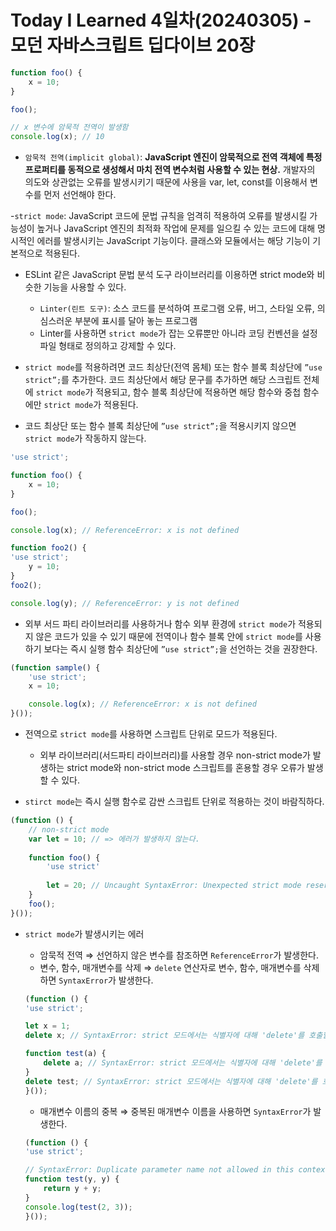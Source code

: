 # Today I Learned 4일차(20240305) - 모던 자바스크립트 딥다이브 20장
```javascript
function foo() {
	x = 10;
}

foo();

// x 변수에 암묵적 전역이 발생함
console.log(x); // 10
```
- `암묵적 전역(implicit global)`: **JavaScript 엔진이 암묵적으로 전역 객체에 특정 프로퍼티를 동적으로 생성해서 마치 전역 변수처럼 사용할 수 있는 현상.** 개발자의 의도와 상관없는 오류를 발생시키기 때문에 사용을 var, let, const를 이용해서 변수를 먼저 선언해야 한다.

-`strict mode`: JavaScript 코드에 문법 규칙을 엄격히 적용하여 오류를 발생시킬 가능성이 높거나 JavaScript 엔진의 최적화 작업에 문제를 일으킬 수 있는 코드에 대해 명시적인 에러를 발생시키는 JavaScript 기능이다. 클래스와 모듈에서는 해당 기능이 기본적으로 적용된다.

- ESLint 같은 JavaScript 문법 분석 도구 라이브러리를 이용하면 strict mode와 비슷한 기능을 사용할 수 있다.
    - `Linter(린트 도구)`: 소스 코드를 분석하여 프로그램 오류, 버그, 스타일 오류, 의심스러운 부분에 표시를 달아 놓는 프로그램 
    - Linter를 사용하면 `strict mode`가 잡는 오류뿐만 아니라 코딩 컨벤션을 설정 파일 형태로 정의하고 강제할 수 있다.

- `strict mode`를 적용하려면 코드 최상단(전역 몸체) 또는 함수 블록 최상단에 `”use strict”;`를 추가한다. 코드 최상단에서 해당 문구를 추가하면 해당 스크립트 전체에 `strict mode`가 적용되고, 함수 블록 최상단에 적용하면 해당 함수와 중첩 함수에만 `strict mode`가 적용된다.

- 코드 최상단 또는 함수 블록 최상단에 `”use strict”;`을 적용시키지 않으면 `strict mode`가 작동하지 않는다.
```javascript
'use strict';

function foo() {
	x = 10;
}

foo();

console.log(x); // ReferenceError: x is not defined

function foo2() {
'use strict';
	y = 10;
}
foo2();

console.log(y); // ReferenceError: y is not defined
```

- 외부 서드 파티 라이브러리를 사용하거나 함수 외부 환경에 `strict mode`가 적용되지 않은 코드가 있을 수 있기 때문에 전역이나 함수 블록 안에 `strict mode`를 사용하기 보다는 즉시 실행 함수 최상단에 `”use strict”;`을 선언하는 것을 권장한다.
```javascript
(function sample() {
	'use strict';
	x = 10;

	console.log(x); // ReferenceError: x is not defined
}());
```

- 전역으로 `strict mode`를 사용하면 스크립트 단위로 모드가 적용된다.
    - 외부 라이브러리(서드파티 라이브러리)를 사용할 경우 non-strict mode가 발생하는 strict mode와 non-strict mode 스크립트를 혼용할 경우 오류가 발생할 수 있다.

- `stirct mode`는 즉시 실행 함수로 감싼 스크립트 단위로 적용하는 것이 바람직하다.
```javascript
(function () {
	// non-strict mode
	var let = 10; // => 에러가 발생하지 않는다.
	
	function foo() {
		'use strict'
		
		let = 20; // Uncaught SyntaxError: Unexpected strict mode reserved word
	}
	foo();
}());
```

- `strict mode`가 발생시키는 에러
    - 암묵적 전역 ⇒ 선언하지 않은 변수를 참조하면 `ReferenceError`가 발생한다.
    - 변수, 함수, 매개변수를 삭제 ⇒ `delete` 연산자로 변수, 함수, 매개변수를 삭제하면 `SyntaxError`가 발생한다.
    ```javascript
    (function () {
	'use strict';
	
	let x = 1;
	delete x; // SyntaxError: strict 모드에서는 식별자에 대해 'delete'를 호출할 수 없다.
	
	function test(a) {
		delete a; // SyntaxError: strict 모드에서는 식별자에 대해 'delete'를 호출할 수 없다.
	}
	delete test; // SyntaxError: strict 모드에서는 식별자에 대해 'delete'를 호출할 수 없다.
    }());
    ```

    - 매개변수 이름의 중복 ⇒ 중복된 매개변수 이름을 사용하면 `SyntaxError`가 발생한다.
    ```javascript
    (function () {
	'use strict';

	// SyntaxError: Duplicate parameter name not allowed in this context
	function test(y, y) {
		return y + y;
	}
	console.log(test(2, 3));
    }());
    ```